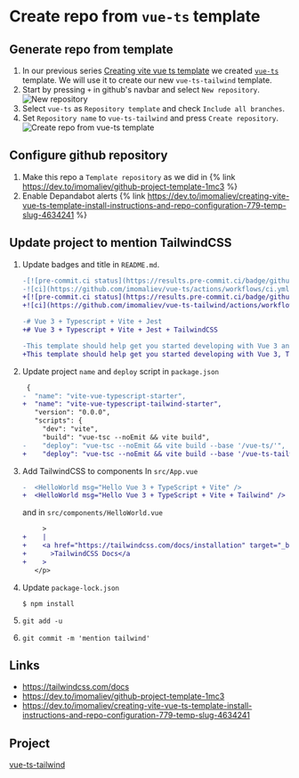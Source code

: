 # Create repo from `vue-ts` template

## Generate repo from template

1. In our previous series [Creating vite vue ts template](https://dev.to/imomaliev/series/13845) we created [`vue-ts`](https://github.com/imomaliev/vue-ts) template. We will use it to create our new `vue-ts-tailwind` template.
1. Start by pressing `+` in github's navbar and select `New repository`.
   ![New repository](https://dev-to-uploads.s3.amazonaws.com/uploads/articles/hll0ioxr5yy5tlgmyuh7.png)
1. Select `vue-ts` as `Repository template` and check `Include all branches`.
1. Set `Repository name` to `vue-ts-tailwind` and press `Create repository`.
   ![Create repo from vue-ts template](https://dev-to-uploads.s3.amazonaws.com/uploads/articles/whhkxw8l98sxr56qza6e.png)

## Configure github repository

1. Make this repo a `Template repository` as we did in {% link https://dev.to/imomaliev/github-project-template-1mc3 %}
1. Enable Depandabot alerts {% link https://dev.to/imomaliev/creating-vite-vue-ts-template-install-instructions-and-repo-configuration-779-temp-slug-4634241 %}

## Update project to mention TailwindCSS

1. Update badges and title in `README.md`.

    ```diff
    -[![pre-commit.ci status](https://results.pre-commit.ci/badge/github/imomaliev/vue-ts/main.svg)](https://results.pre-commit.ci/latest/github/imomaliev/vue-ts/main)
    -![ci](https://github.com/imomaliev/vue-ts/actions/workflows/ci.yml/badge.svg)
    +[![pre-commit.ci status](https://results.pre-commit.ci/badge/github/imomaliev/vue-ts-tailwind/main.svg)](https://results.pre-commit.ci/latest/github/imomaliev/vue-ts-tailwind/main)
    +![ci](https://github.com/imomaliev/vue-ts-tailwind/actions/workflows/ci.yml/badge.svg)

    -# Vue 3 + Typescript + Vite + Jest
    +# Vue 3 + Typescript + Vite + Jest + TailwindCSS

    -This template should help get you started developing with Vue 3 and Typescript in Vite.
    +This template should help get you started developing with Vue 3, Typescript and TailwindCSS in Vite.
    ```

1. Update project `name` and `deploy` script in `package.json`

    ```diff
     {
    -  "name": "vite-vue-typescript-starter",
    +  "name": "vite-vue-typescript-tailwind-starter",
       "version": "0.0.0",
       "scripts": {
         "dev": "vite",
         "build": "vue-tsc --noEmit && vite build",
    -    "deploy": "vue-tsc --noEmit && vite build --base '/vue-ts/'",
    +    "deploy": "vue-tsc --noEmit && vite build --base '/vue-ts-tailwind/'",
    ```

1. Add TailwindCSS to components
   In `src/App.vue`

    ```diff
    -  <HelloWorld msg="Hello Vue 3 + TypeScript + Vite" />
    +  <HelloWorld msg="Hello Vue 3 + TypeScript + Vite + Tailwind" />
    ```

    and in `src/components/HelloWorld.vue`

    ```diff
         >
    +    |
    +    <a href="https://tailwindcss.com/docs/installation" target="_blank"
    +      >TailwindCSS Docs</a
    +    >
       </p>
    ```

1. Update `package-lock.json`
    ```console
    $ npm install
    ```
1. `git add -u`
1. `git commit -m 'mention tailwind'`

## Links

-   https://tailwindcss.com/docs
-   https://dev.to/imomaliev/github-project-template-1mc3
-   https://dev.to/imomaliev/creating-vite-vue-ts-template-install-instructions-and-repo-configuration-779-temp-slug-4634241

## Project

[vue-ts-tailwind](https://github.com/imomaliev/vue-ts-tailwind)
